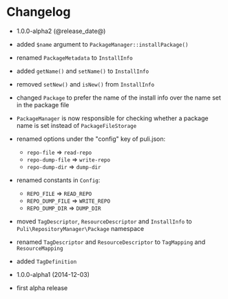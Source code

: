 Changelog
=========

* 1.0.0-alpha2 (@release_date@)

 * added `$name` argument to `PackageManager::installPackage()`
 * renamed `PackageMetadata` to `InstallInfo`
 * added `getName()` and `setName()` to `InstallInfo`
 * removed `setNew()` and `isNew()` from `InstallInfo`
 * changed `Package` to prefer the name of the install info over the name set in
   the package file
 * `PackageManager` is now responsible for checking whether a package name is 
   set instead of `PackageFileStorage`
 * renamed options under the "config" key of puli.json:
   * `repo-file` => `read-repo`
   * `repo-dump-file` => `write-repo`
   * `repo-dump-dir` => `dump-dir`
 * renamed constants in `Config`:
   * `REPO_FILE` => `READ_REPO`
   * `REPO_DUMP_FILE` => `WRITE_REPO`
   * `REPO_DUMP_DIR` => `DUMP_DIR`
 * moved `TagDescriptor`, `ResourceDescriptor` and `InstallInfo` to
   `Puli\RepositoryManager\Package` namespace
 * renamed `TagDescriptor` and `ResourceDescriptor` to `TagMapping` and
   `ResourceMapping`
 * added `TagDefinition`

* 1.0.0-alpha1 (2014-12-03)

 * first alpha release

